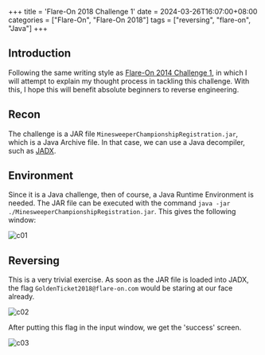 +++
title = 'Flare-On 2018 Challenge 1'
date = 2024-03-26T16:07:00+08:00
categories = ["Flare-On", "Flare-On 2018"]
tags = ["reversing", "flare-on", "Java"]
+++

## Introduction

Following the same writing style as [Flare-On 2014 Challenge 1][f01c01], in
which I will attempt to explain my thought process in tackling this challenge.
With this, I hope this will benefit absolute beginners to reverse engineering.

## Recon

The challenge is a JAR file `MinesweeperChampionshipRegistration.jar`, which is
a Java Archive file. In that case, we can use a Java decompiler, such as
[JADX][jadx].

## Environment

Since it is a Java challenge, then of course, a Java Runtime Environment is
needed. The JAR file can be executed with the command
`java -jar ./MinesweeperChampionshipRegistration.jar`. This gives the following
window:

![c01](./flareon2018c01_img01.PNG)

## Reversing

This is a very trivial exercise. As soon as the JAR file is loaded into JADX,
the flag `GoldenTicket2018@flare-on.com` would be staring at our face already.

![c02](./flareon2018c01_img02.PNG)

After putting this flag in the input window, we get the 'success' screen.

![c03](./flareon2018c01_img03.PNG)

[f01c01]: /posts/flareon/2014/f01c01
[jadx]: https://github.com/skylot/jadx
